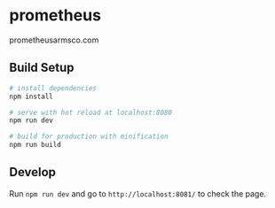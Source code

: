 # prometheus

prometheusarmsco.com 

## Build Setup

``` bash
# install dependencies
npm install

# serve with hot reload at localhost:8080
npm run dev

# build for production with minification
npm run build
```

## Develop

Run `npm run dev` and go to `http://localhost:8081/` to check the page. 

